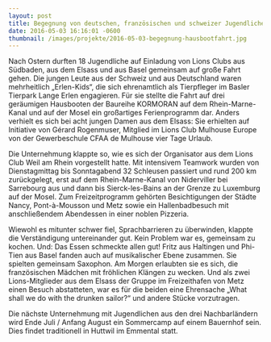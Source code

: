 ```yaml
---
layout: post
title: Begegnung von deutschen, französischen und schweizer Jugendlichen
date: 2016-05-03 16:16:01 -0600
thumbnail: /images/projekte/2016-05-03-begegnung-hausbootfahrt.jpg
---
```


Nach Ostern durften 18 Jugendliche auf Einladung von Lions Clubs aus Südbaden, aus dem Elsass und aus Basel gemeinsam auf große Fahrt gehen. Die jungen Leute aus der Schweiz und aus Deutschland waren mehrheitlich „Erlen-Kids“, die sich ehrenamtlich als Tierpfleger im Basler Tierpark Lange Erlen engagieren. Für sie stellte die Fahrt auf drei geräumigen Hausbooten der Baureihe KORMORAN auf dem Rhein-Marne-Kanal und auf der Mosel ein großartiges Ferienprogramm dar. Anders verhielt es sich bei acht jungen Damen aus dem Elsass: Sie erhielten auf Initiative von Gérard Rogenmuser, Mitglied im Lions Club Mulhouse Europe von der Gewerbeschule CFAA de Mulhouse vier Tage Urlaub.

Die Unternehmung klappte so, wie es sich der Organisator aus dem Lions Club Weil am Rhein vorgestellt hatte. Mit intensivem Teamwork wurden von Dienstagmittag bis Sonntagabend 32 Schleusen passiert und rund 200 km zurückgelegt, erst auf dem Rhein-Marne-Kanal von Niderviller bei Sarrebourg aus und dann bis Sierck-les-Bains an der Grenze zu Luxemburg auf der Mosel. Zum Freizeitprogramm gehörten Besichtigungen der Städte Nancy, Pont-à-Mousson und Metz sowie ein Hallenbadbesuch mit anschließendem Abendessen in einer noblen Pizzeria. 

Wiewohl es mitunter schwer fiel, Sprachbarrieren zu überwinden, klappte die Verständigung untereinander gut. Kein Problem war es, gemeinsam zu kochen. Und: Das Essen schmeckte allen gut! Fritz aus Haltingen und Phi-Tien aus Basel fanden auch auf musikalischer Ebene zusammen. Sie spielten gemeinsam Saxophon. Am Morgen erlaubten sie es sich, die französischen Mädchen mit fröhlichen Klängen zu wecken. Und als zwei Lions-Mitglieder aus dem Elsass der Gruppe im Freizeithafen von Metz einen Besuch abstatteten, war es für die beiden eine Ehrensache „What shall we do with the drunken sailor?“ und andere Stücke vorzutragen.

Die nächste Unternehmung mit Jugendlichen aus den drei Nachbarländern wird Ende Juli / Anfang August ein Sommercamp auf einem Bauernhof sein. Dies findet traditionell in Huttwil im Emmental statt.